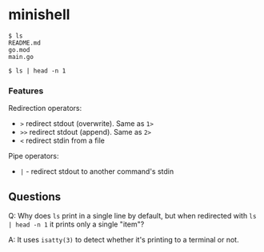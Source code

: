 # minishell

```
$ ls
README.md
go.mod
main.go
```

```
$ ls | head -n 1
```

### Features

Redirection operators:

- `>` redirect stdout (overwrite). Same as `1>`
- `>>` redirect stdout (append). Same as `2>`
- `<` redirect stdin from a file

Pipe operators:

- `|` - redirect stdout to another command's stdin

## Questions

Q: Why does `ls` print in a single line by default, but when redirected with
`ls | head -n 1` it prints only a single "item"?

A: It uses `isatty(3)` to detect whether it's printing to a terminal or not.

